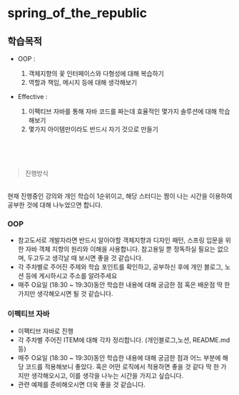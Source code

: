 # spring_of_the_republic 
 

 ## 학습목적
 - OOP :
    1. 객체지향의 꽃 인터페이스와 다형성에 대해 복습하기 
    2. 역할과 책임, 메시지 등에 대해 생각해보기
   
 - Effective :
    1. 이펙티브 자바를 통해 자바 코드를 짜는데 효율적인 몇가지 솔루션에 대해 학습해보기 
    2. 몇가지 아이템만이라도 반드시 자기 것으로 만들기

</br>
</br>
</br>

> 진행방식 
</br>
현재 진행중인 강의와 개인 학습이 1순위이고, 해당 스터디는 짬이 나는 시간을 이용하여 공부한 것에 대해 나누었으면 합니다. 

### OOP
* 참고도서로 개발자라면 반드시 알아야할 객체지향과 디자인 패턴, 스프링 입문을 위한 자바 객체 지향의 원리와 이해을 사용합니다. 참고용일 뿐 정독하실 필요는 없으며, 두고두고 생각날 때 보시면 좋을 것 같습니다. 
* 각 주차별로 주어진 주제와 학습 포인트를 확인하고, 공부하신 후에 개인 블로그, 노션 등에 게시하시고 주소를 알려주세요
* 매주 O요일 (18:30 ~ 19:30)동안 학습한 내용에 대해 궁금한 점 혹은 배운점 딱 한가지만 생각해오시면 될 것 같습니다.


### 이펙티브 자바 
+ 이팩티브 자바로 진행 
+ 각 주차별 주어진 ITEM에 대해 각자 정리합니다. (개인블로그,노션, README.md 등)
+ 매주 O요일 (18:30 ~ 19:30)동안 학습한 내용에 대해 궁금한 점과 어느 부분에 해당 코드를 적용해보니 좋았다. 혹은 어떤 로직에서 적용하면 좋을 것 같다 딱 한 가지만 생각해오시고, 이를
  생각을 나누는 시간을 가지고 싶습니다.
+ 관련 예제를 준비해오시면 더욱 좋을 것 같습니다.





